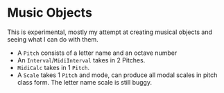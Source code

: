 Music Objects
===

This is experimental, mostly my attempt at creating musical objects and seeing what I can do with them.

* A `Pitch` consists of a letter name and an octave number
* An `Interval`/`MidiInterval` takes in 2 Pitches.
* `MidiCalc` takes in 1 `Pitch`.
* A `Scale` takes 1 `Pitch` and mode, can produce all modal scales in pitch class form. The letter name scale is still buggy.
